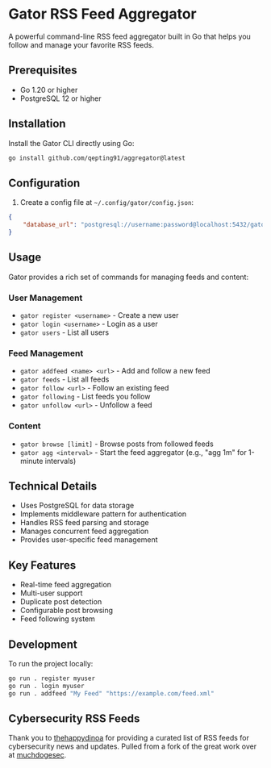 # Gator RSS Feed Aggregator

A powerful command-line RSS feed aggregator built in Go that helps you follow and manage your favorite RSS feeds.

## Prerequisites

- Go 1.20 or higher
- PostgreSQL 12 or higher

## Installation

Install the Gator CLI directly using Go:

```bash
go install github.com/qepting91/aggregator@latest
```

## Configuration

1. Create a config file at `~/.config/gator/config.json`:
```json
{
    "database_url": "postgresql://username:password@localhost:5432/gator?sslmode=disable"
}
```

## Usage

Gator provides a rich set of commands for managing feeds and content:

### User Management
- `gator register <username>` - Create a new user
- `gator login <username>` - Login as a user
- `gator users` - List all users

### Feed Management
- `gator addfeed <name> <url>` - Add and follow a new feed
- `gator feeds` - List all feeds
- `gator follow <url>` - Follow an existing feed
- `gator following` - List feeds you follow
- `gator unfollow <url>` - Unfollow a feed

### Content
- `gator browse [limit]` - Browse posts from followed feeds
- `gator agg <interval>` - Start the feed aggregator (e.g., "agg 1m" for 1-minute intervals)

## Technical Details
- Uses PostgreSQL for data storage
- Implements middleware pattern for authentication
- Handles RSS feed parsing and storage
- Manages concurrent feed aggregation
- Provides user-specific feed management

## Key Features
- Real-time feed aggregation
- Multi-user support
- Duplicate post detection
- Configurable post browsing
- Feed following system

## Development
To run the project locally:
```bash
go run . register myuser
go run . login myuser
go run . addfeed "My Feed" "https://example.com/feed.xml"
```

## Cybersecurity RSS Feeds
Thank you to [thehappydinoa](https://github.com/thehappydinoa/awesome-threat-intel-rss) for providing a curated list of RSS feeds for cybersecurity news and updates. Pulled from a fork of the great work over at [muchdogesec](https://github.com/muchdogesec/awesome_threat_intel_blogs).